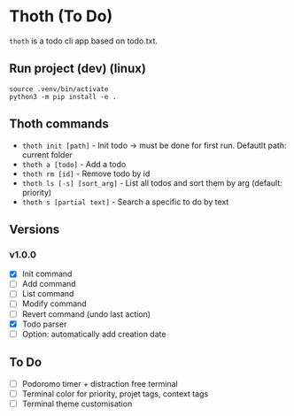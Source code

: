 Thoth (To Do)
=======================

`thoth` is a todo cli app based on todo.txt.

## Run project (dev) (linux)
```
source .venv/bin/activate
python3 -m pip install -e .
```

## Thoth commands
* `thoth init [path]` - Init todo -> must be done for first run. Defautlt path: current folder
* `thoth a [todo]` - Add a todo
* `thoth rm [id]` - Remove todo by id
* `thoth ls [-s] [sort_arg]` - List all todos and sort them by arg (default: priority)
* `thoth s [partial text]` - Search a specific to do by text

## Versions
### v1.0.0
- [x] Init command
- [ ] Add command
- [ ] List command
- [ ] Modify command
- [ ] Revert command (undo last action)
- [x] Todo parser
- [ ] Option: automatically add creation date

## To Do 
- [ ] Podoromo timer + distraction free terminal
- [ ] Terminal color for priority, projet tags, context tags
- [ ] Terminal theme customisation 
